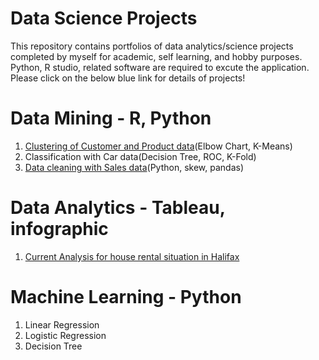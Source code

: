 # Data Science Projects
This repository contains portfolios of data analytics/science projects completed by myself for academic, self learning, and hobby purposes. Python, R studio, related software are required to excute the application.
Please click on the below blue link for details of projects!


# Data Mining - R, Python
1. [Clustering of Customer and Product data](https://github.com/shinn1726/data-science-project/tree/main/clustering-customer%20data)(Elbow Chart, K-Means)
2. Classification with Car data(Decision Tree, ROC, K-Fold)
3. [Data cleaning with Sales data](https://github.com/shinn1726/data-science-project/blob/main/datacleaning-sales/datacleaning_sales.ipynb)(Python, skew, pandas)

# Data Analytics - Tableau, infographic
1. [Current Analysis for house rental situation in Halifax](https://github.com/shinn1726/data-science-project/blob/main/Halifax-rental-house-analysis/Infographics.pdf)

# Machine Learning - Python
1. Linear Regression
2. Logistic Regression
3. Decision Tree

